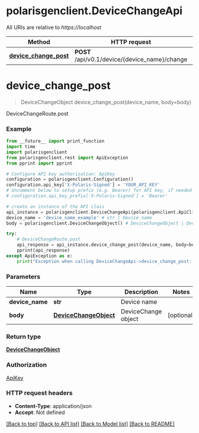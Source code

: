 # polarisgenclient.DeviceChangeApi

All URIs are relative to *https://localhost*

Method | HTTP request | Description
------------- | ------------- | -------------
[**device_change_post**](DeviceChangeApi.md#device_change_post) | **POST** /api/v0.1/device/{device_name}/change | DeviceChangeRoute.post


# **device_change_post**
> DeviceChangeObject device_change_post(device_name, body=body)

DeviceChangeRoute.post

### Example
```python
from __future__ import print_function
import time
import polarisgenclient
from polarisgenclient.rest import ApiException
from pprint import pprint

# Configure API key authorization: ApiKey
configuration = polarisgenclient.Configuration()
configuration.api_key['X-Polaris-Signed'] = 'YOUR_API_KEY'
# Uncomment below to setup prefix (e.g. Bearer) for API key, if needed
# configuration.api_key_prefix['X-Polaris-Signed'] = 'Bearer'

# create an instance of the API class
api_instance = polarisgenclient.DeviceChangeApi(polarisgenclient.ApiClient(configuration))
device_name = 'device_name_example' # str | Device name
body = polarisgenclient.DeviceChangeObject() # DeviceChangeObject | DeviceChange object (optional)

try:
    # DeviceChangeRoute.post
    api_response = api_instance.device_change_post(device_name, body=body)
    pprint(api_response)
except ApiException as e:
    print("Exception when calling DeviceChangeApi->device_change_post: %s\n" % e)
```

### Parameters

Name | Type | Description  | Notes
------------- | ------------- | ------------- | -------------
 **device_name** | **str**| Device name | 
 **body** | [**DeviceChangeObject**](DeviceChangeObject.md)| DeviceChange object | [optional] 

### Return type

[**DeviceChangeObject**](DeviceChangeObject.md)

### Authorization

[ApiKey](../README.md#ApiKey)

### HTTP request headers

 - **Content-Type**: application/json
 - **Accept**: Not defined

[[Back to top]](#) [[Back to API list]](../README.md#documentation-for-api-endpoints) [[Back to Model list]](../README.md#documentation-for-models) [[Back to README]](../README.md)

